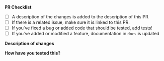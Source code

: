 **PR Checklist**
- [ ] A description of the changes is added to the description of this PR.
- [ ] If there is a related issue, make sure it is linked to this PR.
- [ ] If you've fixed a bug or added code that should be tested, add tests!
- [ ] If you've added or modified a feature, documentation in `docs` is updated

**Description of changes**
<!-- Please state what you've changed and how it might affect the users. -->

**How have you tested this?**
<!-- Please state how you have tested your changes (e.g. unit tests). -->
